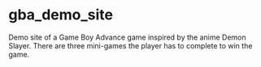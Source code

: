 # gba_demo_site
Demo site of a Game Boy Advance game inspired by the anime Demon Slayer.
There are three mini-games the player has to complete to win the game.

